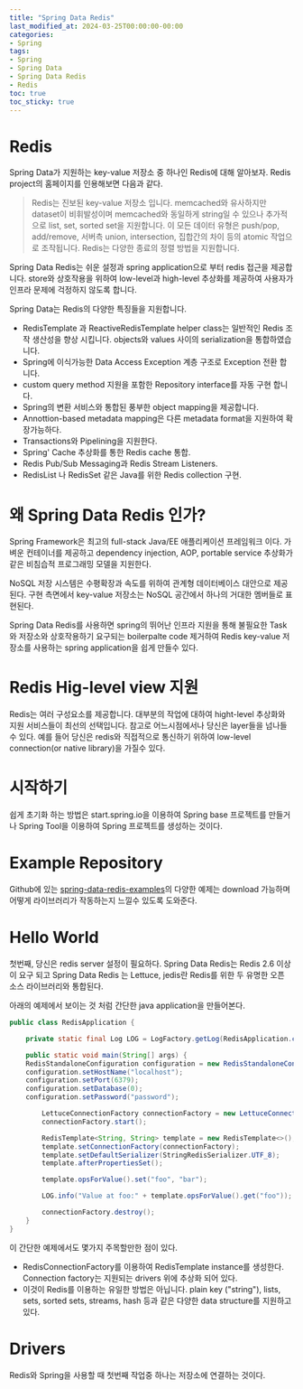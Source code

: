 ```yaml
---
title: "Spring Data Redis"
last_modified_at: 2024-03-25T00:00:00-00:00
categories:
- Spring
tags:
- Spring
- Spring Data
- Spring Data Redis
- Redis
toc: true
toc_sticky: true
---
```


# Redis

Spring Data가 지원하는 key-value 저장소 중 하나인 Redis에 대해 알아보자.
Redis project의 홈페이지를 인용해보면 다음과 같다.

> Redis는 진보된 key-value 저장소 입니다.
> memcached와 유사하지만 dataset이 비휘발성이며 memcached와 동일하게 string일 수 있으나 추가적으로 list, set, sorted set을 지원합니다.
> 이 모든 데이터 유형은 push/pop, add/remove, 서버측 union, intersection, 집합간의 차이 등의 atomic 작업으로 조작됩니다.
> Redis는 다양한 종료의 정렬 방법을 지원합니다.

Spring Data Redis는 쉬운 설정과 spring application으로 부터 redis 접근을 제공합니다.
store와 상호작용을 위하여 low-level과 high-level 추상화를 제공하여 사용자가 인프라 문제에 걱정하지 않도록 합니다.

Spring Data는 Redis의 다양한 특징들을 지원합니다.

- RedisTemplate 과 ReactiveRedisTemplate helper class는 일반적인 Redis 조작 생산성을 향상 시킵니다.
objects와 values 사이의 serialization을 통합하였습니다.
- Spring에 이식가능한 Data Access Exception 계층 구조로 Exception 전환 합니다.
- custom query method 지원을 포함한 Repository interface를 자동 구현 합니다.
- Spring의 변환 서비스와 통합된 풍부한 object mapping을 제공합니다.
- Annottion-based metadata mapping은 다른 metadata format을 지원하여 확장가능하다.
- Transactions와 Pipelining을 지원한다.
- Spring' Cache 추상화를 통한 Redis cache 통합.
- Redis Pub/Sub Messaging과 Redis Stream Listeners.
- RedisList 나 RedisSet 같은 Java를 위한 Redis collection 구현.

# 왜 Spring Data Redis 인가?

Spring Framework은 최고의 full-stack Java/EE 애플리케이션 프레임워크 이다.
가벼운 컨테이너를 제공하고 dependency injection, AOP, portable service 추상화가 같은 비침습적 프로그래밍 모델을 지원한다.

NoSQL 저장 시스템은 수평확장과 속도를 위하여 관계형 데이터베이스 대안으로 제공된다.
구현 측면에서 key-value 저장소는 NoSQL 공간에서 하나의 거대한 멤버들로 표현된다.

Spring Data Redis를 사용하면 spring의 뛰어난 인프라 지원을 통해 불필요한 Task와 저장소와 상호작용하기 요구되는 boilerpalte code 제거하여 Redis key-value 저장소를 사용하는 spring application을 쉽게 만들수 있다.

# Redis Hig-level view 지원

Redis는 여러 구성요소를 제공합니다.
대부분의 작업에 대하여 hight-level 추상화와 지원 서비스들이 최선의 선택입니다.
참고로 어느시점에서나 당신은 layer들을 넘나들수 있다.
예를 들어 당신은 redis와 직접적으로 통신하기 위하여 low-level connection(or native library)을 가질수 있다.

# 시작하기

쉽게 초기화 하는 방법은 start.spring.io을 이용하여 Spring base 프로젝트를 만들거나 Spring Tool을 이용하여 Spring 프로젝트를 생성하는 것이다.

# Example Repository

Github에 있는 [spring-data-redis-examples]()의 다양한 예제는 download 가능하며 어떻게 라이브러리가 작동하는지 느낄수 있도록 도와준다. 

# Hello World

첫번째, 당신은 redis server 설정이 필요하다.
Spring Data Redis는 Redis 2.6 이상이 요구 되고 Spring Data Redis 는 Lettuce, jedis란 Redis를 위한 두 유명한 오픈 소스 라이브러리와 통합된다.

아래의 예제에서 보이는 것 처럼 간단한 java application을 만들어본다.

```java
public class RedisApplication {

	private static final Log LOG = LogFactory.getLog(RedisApplication.class);

	public static void main(String[] args) {
    RedisStandaloneConfiguration configuration = new RedisStandaloneConfiguration();
    configuration.setHostName("localhost");
    configuration.setPort(6379);
    configuration.setDatabase(0);
    configuration.setPassword("password");

		LettuceConnectionFactory connectionFactory = new LettuceConnectionFactory(configuration);
		connectionFactory.start();

		RedisTemplate<String, String> template = new RedisTemplate<>();
		template.setConnectionFactory(connectionFactory);
		template.setDefaultSerializer(StringRedisSerializer.UTF_8);
		template.afterPropertiesSet();

		template.opsForValue().set("foo", "bar");

		LOG.info("Value at foo:" + template.opsForValue().get("foo"));

		connectionFactory.destroy();
	}
}
```

이 간단한 예제에서도 몇가지 주목할만한 점이 있다.

- RedisConnectionFactory를 이용하여 RedisTemplate instance를 생성한다.
  Connection factory는 지원되는 drivers 위에 추상화 되어 있다.
- 이것이 Redis를 이용하는 유일한 방법은 아닙니다. 
  plain key ("string"), lists, sets, sorted sets, streams, hash 등과 같은 다양한 data structure를 지원하고 있다. 

# Drivers

Redis와 Spring을 사용할 때 첫번째 작업중 하나는 저장소에 연결하는 것이다.